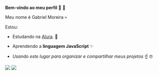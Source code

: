 **Bem-vindo ao meu perfil** 🤡 🐰

Meu nome é Gabriel Moreira 💀

Estou:
- Estudando na [Alura](https://www.alura.com.br). 👾

- Aprendendo a **linguagem JavaScript** ✨

- _Usando este lugar para organizar e compartilhar meus projetos_ ☝️ 🤓

![](https://media1.tenor.com/m/LHBdlduUFPsAAAAC/bunny-bnuuy.gif)
![](https://media1.tenor.com/m/5UIJJdDdEpgAAAAC/uranium-heart.gif)
